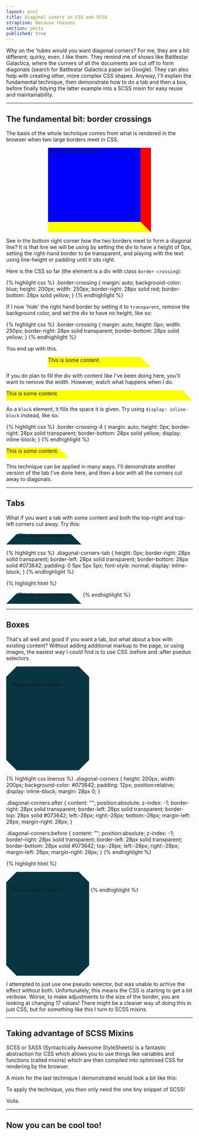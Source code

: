 ```yaml
---
layout: post 
title: Diagonal coners in CSS and SCSS
strapline: Because reasons
section: posts
published: true
---
```


Why on the 'tubes would you want diagonal corners? For me, they are a bit different; quirky, even. I like them. They remind me of shows like Battlestar Galactica, where the corners of all the documents are cut off to form diagonals (search for Battlestar Galactica paper on Google). They can also help with creating other, more complex CSS shapes. Anyway, I'll explain the fundamental technique, then demonstrate how to do a tab and then a box, before finally tidying the latter example into a SCSS mixin for easy reuse and maintainability. 

***

The fundamental bit: border crossings
-------------------------------------

The basis of the whole technique comes from what is rendered in the browser when two large borders meet in CSS.

<style>
  .border-crossing {
    margin: auto;
    background-color: blue;
    height: 200px; width: 250px;
    border-right: 28px solid red;
    border-bottom: 28px solid yellow;
  }
</style>

<div class='border-crossing'>
  This is some content.
</div>

See in the bottom right corner how the two borders meet to form a diagonal line? It is that line we will be using by setting the div to have a height of 0px, setting the right-hand border to be transparent, and playing with the text using line-height or padding until it sits right.

Here is the CSS so far (the element is a div with class `border-crossing`):

{% highlight css %}
  .border-crossing {
    margin: auto;
    background-color: blue;
    height: 200px; width: 250px;
    border-right: 28px solid red;
    border-bottom: 28px solid yellow;
  }
{% endhighlight %}

If I now 'hide' the right hand border by setting it to `transparent`, remove the background color, and set the div to have no height, like so:

{% highlight css %}
  .border-crossing {
    margin: auto;
    height: 0px; width: 250px;
    border-right: 28px solid transparent;
    border-bottom: 28px solid yellow;
  }
{% endhighlight %}

You end up with this.

<style>
  .border-crossing-2 {
    margin: auto;
    height: 0px; width: 250px;
    border-right: 28px solid transparent;
    border-bottom: 28px solid yellow;
  }
</style>

<div class='border-crossing-2'>
  This is some content.
</div>

If you do plan to fill the div with content like I've been doing here, you'll want to remove the width. However, watch what happens when I do.

<style>
  .border-crossing-3 {
    margin: auto;
    height: 0px;
    border-right: 28px solid transparent;
    border-bottom: 28px solid yellow;
  }
</style>

<div class='border-crossing-3'>
  This is some content.
</div>

As a `block` element, it fills the space it is given. Try using `display: inline-block` instead, like so:

{% highlight css %}
  .border-crossing-4 {
    margin: auto;
    height: 0px;
    border-right: 28px solid transparent;
    border-bottom: 28px solid yellow;
    display: inline-block;
  }
{% endhighlight %}

<style>
  .border-crossing-4 {
    margin: auto;
    height: 0px;
    border-right: 28px solid transparent;
    border-bottom: 28px solid yellow;
    display: inline-block;
  }
</style>

<div class='border-crossing-4'>
  This is some content.
</div>

This technique can be applied in many ways. I'll demonstrate another version of the tab I've done here, and then a box with all the corners cut away to diagonals.

***

Tabs
----

What if you want a tab with some content and both the top-right and top-left corners cut away. Try this:

<style>
  .diagonal-corners-tab {
    height: 0px;
    border-right: 28px solid transparent;
    border-left: 28px solid transparent;
    border-bottom: 28px solid #073642;
    padding: 0 5px 5px 5px;
    font-style: normal;
    display: inline-block;
  }
</style>

<div class='diagonal-corners-tab'>
This is some content
</div>

{% highlight css %}
  .diagonal-corners-tab {
    height: 0px;
    border-right: 28px solid transparent;
    border-left: 28px solid transparent;
    border-bottom: 28px solid #073642;
    padding: 0 5px 5px 5px;
    font-style: normal;
    display: inline-block;
  }
{% endhighlight %}

{% highlight html %}
<div class='diagonal-corners-tab'>
  This is some content
</div>
{% endhighlight %}

***

Boxes
-----

That's all well and good if you want a tab, but what about a box with existing content? Without adding additional markup to the page, or using images, the easiest way I could find is to use CSS :before and :after pseduo selectors.

<style>
  .diagonal-corners {
    height: 200px; width: 200px;
    background-color: #073642;
    padding: 12px;
    position:relative;
    display: inline-block;
    margin: 28px 0;
  } 

  .diagonal-corners:after {
    content: "";
    position:absolute; 
    z-index: -1;
    border-right: 28px solid transparent;
    border-left: 28px solid transparent;
    border-top: 28px solid #073642;
    left:-28px;
    right:-28px;
    bottom:-28px;
    margin-left: 28px;
    margin-right: 28px;
  }

  .diagonal-corners:before {
    content: "";
    position:absolute; 
    z-index: -1;
    border-right: 28px solid transparent;
    border-left: 28px solid transparent;
    border-bottom: 28px solid #073642;
    top:-28px;
    left:-28px;
    right:-28px;
    margin-left: 28px;
    margin-right: 28px;
  }
</style>

<div class='diagonal-corners'>
  This is some content.
</div>

{% highlight css linenos %}
  .diagonal-corners {
    height: 200px; width: 200px;
    background-color: #073642;
    padding: 12px;
    position:relative;
    display: inline-block;
    margin: 28px 0;
  } 

  .diagonal-corners:after {
    content: "";
    position:absolute; 
    z-index: -1;
    border-right: 28px solid transparent;
    border-left: 28px solid transparent;
    border-top: 28px solid #073642;
    left:-28px;
    right:-28px;
    bottom:-28px;
    margin-left: 28px;
    margin-right: 28px;
  }

  .diagonal-corners:before {
    content: "";
    position:absolute; 
    z-index: -1;
    border-right: 28px solid transparent;
    border-left: 28px solid transparent;
    border-bottom: 28px solid #073642;
    top:-28px;
    left:-28px;
    right:-28px;
    margin-left: 28px;
    margin-right: 28px;
  }
{% endhighlight %}

{% highlight html %}
<div class='diagonal-corners'>
  This is some content.
</div>
{% endhighlight %}

I attempted to just use one pseudo selector, but was unable to achive the effect without both. Unfortunately, this means the CSS is starting to get a bit verbose. Worse, to make adjustments to the size of the border, you are looking at changing 17 values! There might be a cleaner way of doing this in just CSS, but for something like this I turn to SCSS mixins.

***

Taking advantage of SCSS Mixins
-------------------------------

SCSS or SASS (Syntactically Awesome StyleSheets) is a fantastic abstraction for CSS which allows you to use things like variables and functions (called mixins) which are then compiled into optimised CSS for rendering by the browser.

A mixin for the last technique I demonstrated would look a bit like this:



To apply the technique, you then only need the one tiny snippet of SCSS!


Voila.

***

Now you can be cool too!
------------------------

